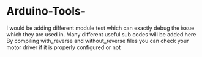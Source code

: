 # Arduino-Tools-
I would be adding different module test which can exactly debug the issue which they are used in.
Many different useful sub codes will be added here
By compiling with_reverse and without_reverse files you can check your motor driver if it is properly configured or not
